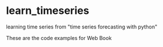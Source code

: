 # learn_timeseries
learning time series from "time series forecasting with python"

These are the code examples for Web Book
